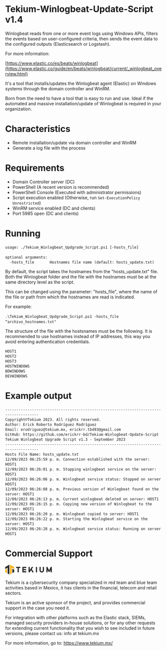 # Tekium-Winlogbeat-Update-Script v1.4

Winlogbeat reads from one or more event logs using Windows APIs, filters the events based on user-configured criteria, then sends the event data to the configured outputs (Elasticsearch or Logstash).

For more information:

[https://www.elastic.co/es/beats/winlogbeat](https://www.elastic.co/guide/en/beats/winlogbeat/current/_winlogbeat_overview.html)

It's a tool that installs/updates the Winlogbeat agent (Elastic) on Windows systems through the domain controller and WinRM.

Born from the need to have a tool that is easy to run and use. Ideal if the automated and massive installation/update of Winlogbeat is required in your organization.

# Characteristics
- Remote installation/update via domain controller and WinRM
- Generate a log file with the process

# Requirements
- Domain Controller server (DC)
- PowerShell (A recent version is recommended)
- PowerShell Console (Executed with administrator permissions)
- Script execution enabled (Otherwise, run `Set-ExecutionPolicy Unrestricted`)
- WinRM service enabled (DC and clients)
- Port 5985 open (DC and clients)

# Running

```
usage: ./Tekium_Winlogbeat_Updgrade_Script.ps1 [-hosts_file]

optional arguments:
  -hosts_file       Hostnames file name (default: hosts_update.txt)
```

By default, the script takes the hostnames from the "hosts_update.txt" file. Both the Winlogbeat folder and the file with the hostnames must be at the same directory level as the script.

This can be changed using the parameter: "hosts_file", where the name of the file or path from which the hostnames are read is indicated.

For example:

`.\Tekium_Winlogbeat_Updgrade_Script.ps1 -hosts_file “archivo_hostnames.txt"`

The structure of the file with the hostsnames must be the following. It is recommended to use hostnames instead of IP addresses, this way you avoid entering authentication credentials.

```
HOST1
HOST2
HOST3
HOSTWINDOWS
BDWINDOWS
DEVWINDOWS
```

# Example output

```
-------------------------------------------------------------------------------------
Copyright©Tekium 2023. All rights reserved.
Author: Erick Roberto Rodríguez Rodríguez
Email: erodriguez@tekium.mx, erickrr.tbd93@gmail.com
GitHub: https://github.com/erickrr-bd/Tekium-Winlogbeat-Update-Script
Tekium Winlogbeat Upgrade Script v1.3 - September 2023
-------------------------------------------------------------------------------------
Hosts File Name: hosts_update.txt
12/09/2023 06:25:59 p. m. Connection established with the server: HOST1
12/09/2023 06:26:01 p. m. Stopping winlogbeat service on the server: HOST1
12/09/2023 06:26:06 p. m. Winlogbeat service status: Stopped on server HOST1
12/09/2023 06:26:08 p. m. Previous version of Winlogbeat found on the server: HOST1
12/09/2023 06:26:13 p. m. Current winlogbeat deleted on server: HOST1
12/09/2023 06:26:15 p. m. Copying new version of Winlogbeat to the server: HOST1
12/09/2023 06:26:20 p. m. Winlogbeat copied to server: HOST1
12/09/2023 06:26:22 p. m. Starting the Winlogbeat service on the server: HOST1
12/09/2023 06:26:28 p. m. Winlogbeat service status: Running on server HOST1
```

# Commercial Support
![Tekium](https://github.com/unmanarc/uAuditAnalyzer2/blob/master/art/tekium_slogo.jpeg)

Tekium is a cybersecurity company specialized in red team and blue team activities based in Mexico, it has clients in the financial, telecom and retail sectors.

Tekium is an active sponsor of the project, and provides commercial support in the case you need it.

For integration with other platforms such as the Elastic stack, SIEMs, managed security providers in-house solutions, or for any other requests for extending current functionality that you wish to see included in future versions, please contact us: info at tekium.mx

For more information, go to: https://www.tekium.mx/
